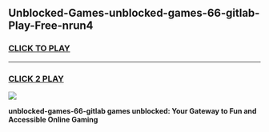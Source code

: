 
## Unblocked-Games-unblocked-games-66-gitlab-Play-Free-nrun4
<h3>
<a href="https://premium76.site?title=unblocked-games-66-gitlab&ref=18A1">CLICK TO PLAY</a></h3>
<hr>

<h3>
<a href="https://premium76.site?title=unblocked-games-66-gitlab&ref=18A1">CLICK 2 PLAY</a>
  
</h3>

<a href="https://premium76.site?title=unblocked-games-66-gitlab&ref=18A1"><img src="https://clearcache.store/games.png"></a>


**unblocked-games-66-gitlab games unblocked: Your Gateway to Fun and Accessible Online Gaming**
